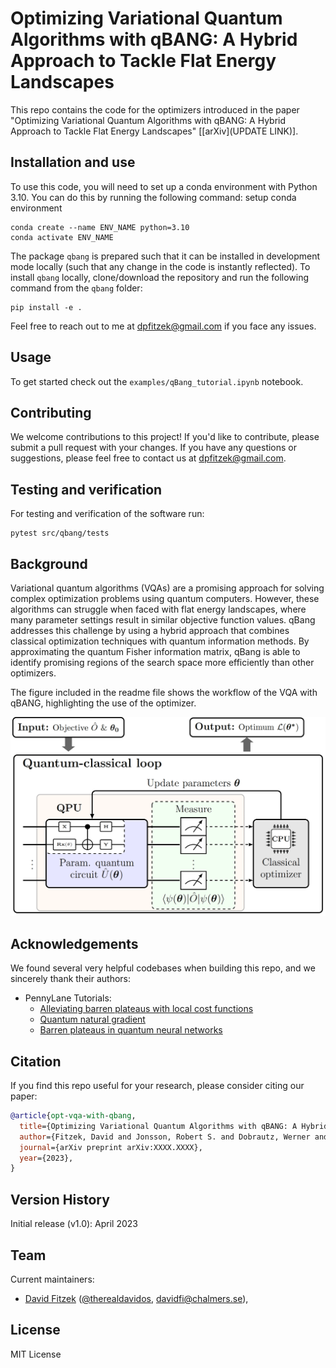 # Optimizing Variational Quantum Algorithms with qBANG: A Hybrid Approach to Tackle Flat Energy Landscapes

This repo contains the code for the optimizers introduced in the paper "Optimizing Variational Quantum Algorithms with qBANG: A Hybrid Approach to Tackle Flat Energy Landscapes" [[arXiv](UPDATE LINK)].


## Installation and use

To use this code, you will need to set up a conda environment with Python 3.10. You can do this by running the following command:
setup conda environment 

```
conda create --name ENV_NAME python=3.10  
conda activate ENV_NAME
```

The package `qbang` is prepared such that it can be installed in development mode locally (such that any change in the code is instantly reflected). To install `qbang` locally, clone/download the repository and run the following command from the `qbang` folder:

```
pip install -e .
```

Feel free to reach out to me at dpfitzek@gmail.com if you face any issues.


## Usage 
To get started check out the `examples/qBang_tutorial.ipynb` notebook.


## Contributing
We welcome contributions to this project! If you'd like to contribute, please submit a pull request with your changes. If you have any questions or suggestions, please feel free to contact us at dpfitzek@gmail.com.

## Testing and verification

For testing and verification of the software run:

```
pytest src/qbang/tests
```


## Background

Variational quantum algorithms (VQAs) are a promising approach for solving complex optimization problems using quantum computers. However, these algorithms can struggle when faced with flat energy landscapes, where many parameter settings result in similar objective function values. qBang addresses this challenge by using a hybrid approach that combines classical optimization techniques with quantum information methods. By approximating the quantum Fisher information matrix, qBang is able to identify promising regions of the search space more efficiently than other optimizers.

The figure included in the readme file shows the workflow of the VQA with qBANG, highlighting the use of the optimizer.

![VQA](resources/figures/workflow.png "VQA")


## Acknowledgements

We found several very helpful codebases when building this repo, and we sincerely thank their authors:

+ PennyLane Tutorials:
    + [Alleviating barren plateaus with local cost functions](https://pennylane.ai/qml/demos/tutorial_local_cost_functions.html)
    + [Quantum natural gradient](https://pennylane.ai/qml/demos/tutorial_quantum_natural_gradient.html)
    + [Barren plateaus in quantum neural networks](https://pennylane.ai/qml/demos/tutorial_barren_plateaus.html)


## Citation

If you find this repo useful for your research, please consider citing our paper:

```bibtex
@article{opt-vqa-with-qbang,
  title={Optimizing Variational Quantum Algorithms with qBANG: A Hybrid Approach to Tackle Flat Energy Landscapes},
  author={Fitzek, David and Jonsson, Robert S. and Dobrautz, Werner and Schäfer, Christian},
  journal={arXiv preprint arXiv:XXXX.XXXX},
  year={2023},
}
```

## Version History

Initial release (v1.0): April 2023

## Team

Current maintainers:

+ [David Fitzek](https://www.linkedin.com/in/david-fitzek-1851b1162/) ([@therealdavidos](https://twitter.com/therealdavidos),
  davidfi@chalmers.se),

## License

MIT License
